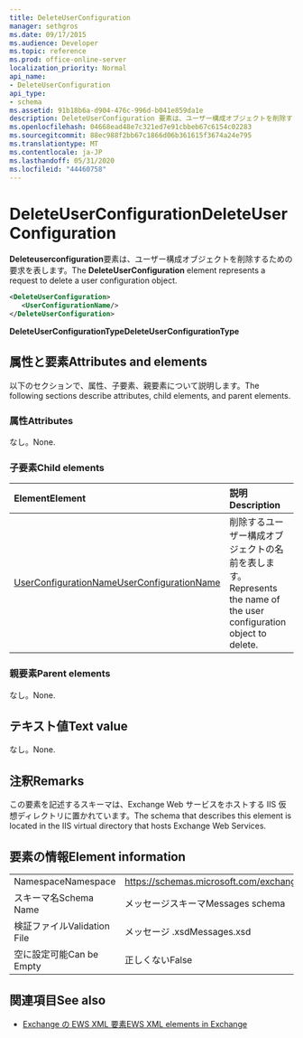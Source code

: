 ```yaml
---
title: DeleteUserConfiguration
manager: sethgros
ms.date: 09/17/2015
ms.audience: Developer
ms.topic: reference
ms.prod: office-online-server
localization_priority: Normal
api_name:
- DeleteUserConfiguration
api_type:
- schema
ms.assetid: 91b18b6a-d904-476c-996d-b041e859da1e
description: DeleteUserConfiguration 要素は、ユーザー構成オブジェクトを削除するための要求を表します。
ms.openlocfilehash: 04668ead48e7c321ed7e91cbbeb67c6154c02283
ms.sourcegitcommit: 88ec988f2bb67c1866d06b361615f3674a24e795
ms.translationtype: MT
ms.contentlocale: ja-JP
ms.lasthandoff: 05/31/2020
ms.locfileid: "44460758"
---
```

# <a name="deleteuserconfiguration"></a><span data-ttu-id="66bcc-103">DeleteUserConfiguration</span><span class="sxs-lookup"><span data-stu-id="66bcc-103">DeleteUserConfiguration</span></span>

<span data-ttu-id="66bcc-104">**Deleteuserconfiguration**要素は、ユーザー構成オブジェクトを削除するための要求を表します。</span><span class="sxs-lookup"><span data-stu-id="66bcc-104">The **DeleteUserConfiguration** element represents a request to delete a user configuration object.</span></span> 
  
```xml
<DeleteUserConfiguration>
   <UserConfigurationName/>
</DeleteUserConfiguration>
```

 <span data-ttu-id="66bcc-105">**DeleteUserConfigurationType**</span><span class="sxs-lookup"><span data-stu-id="66bcc-105">**DeleteUserConfigurationType**</span></span>
## <a name="attributes-and-elements"></a><span data-ttu-id="66bcc-106">属性と要素</span><span class="sxs-lookup"><span data-stu-id="66bcc-106">Attributes and elements</span></span>

<span data-ttu-id="66bcc-107">以下のセクションで、属性、子要素、親要素について説明します。</span><span class="sxs-lookup"><span data-stu-id="66bcc-107">The following sections describe attributes, child elements, and parent elements.</span></span>
  
### <a name="attributes"></a><span data-ttu-id="66bcc-108">属性</span><span class="sxs-lookup"><span data-stu-id="66bcc-108">Attributes</span></span>

<span data-ttu-id="66bcc-109">なし。</span><span class="sxs-lookup"><span data-stu-id="66bcc-109">None.</span></span>
  
### <a name="child-elements"></a><span data-ttu-id="66bcc-110">子要素</span><span class="sxs-lookup"><span data-stu-id="66bcc-110">Child elements</span></span>

|<span data-ttu-id="66bcc-111">**Element**</span><span class="sxs-lookup"><span data-stu-id="66bcc-111">**Element**</span></span>|<span data-ttu-id="66bcc-112">**説明**</span><span class="sxs-lookup"><span data-stu-id="66bcc-112">**Description**</span></span>|
|:-----|:-----|
|[<span data-ttu-id="66bcc-113">UserConfigurationName</span><span class="sxs-lookup"><span data-stu-id="66bcc-113">UserConfigurationName</span></span>](userconfigurationname.md) <br/> |<span data-ttu-id="66bcc-114">削除するユーザー構成オブジェクトの名前を表します。</span><span class="sxs-lookup"><span data-stu-id="66bcc-114">Represents the name of the user configuration object to delete.</span></span>  <br/> |
   
### <a name="parent-elements"></a><span data-ttu-id="66bcc-115">親要素</span><span class="sxs-lookup"><span data-stu-id="66bcc-115">Parent elements</span></span>

<span data-ttu-id="66bcc-116">なし。</span><span class="sxs-lookup"><span data-stu-id="66bcc-116">None.</span></span>
  
## <a name="text-value"></a><span data-ttu-id="66bcc-117">テキスト値</span><span class="sxs-lookup"><span data-stu-id="66bcc-117">Text value</span></span>

<span data-ttu-id="66bcc-118">なし。</span><span class="sxs-lookup"><span data-stu-id="66bcc-118">None.</span></span>
  
## <a name="remarks"></a><span data-ttu-id="66bcc-119">注釈</span><span class="sxs-lookup"><span data-stu-id="66bcc-119">Remarks</span></span>

<span data-ttu-id="66bcc-120">この要素を記述するスキーマは、Exchange Web サービスをホストする IIS 仮想ディレクトリに置かれています。</span><span class="sxs-lookup"><span data-stu-id="66bcc-120">The schema that describes this element is located in the IIS virtual directory that hosts Exchange Web Services.</span></span>
  
## <a name="element-information"></a><span data-ttu-id="66bcc-121">要素の情報</span><span class="sxs-lookup"><span data-stu-id="66bcc-121">Element information</span></span>

|||
|:-----|:-----|
|<span data-ttu-id="66bcc-122">Namespace</span><span class="sxs-lookup"><span data-stu-id="66bcc-122">Namespace</span></span>  <br/> |https://schemas.microsoft.com/exchange/services/2006/messages  <br/> |
|<span data-ttu-id="66bcc-123">スキーマ名</span><span class="sxs-lookup"><span data-stu-id="66bcc-123">Schema Name</span></span>  <br/> |<span data-ttu-id="66bcc-124">メッセージスキーマ</span><span class="sxs-lookup"><span data-stu-id="66bcc-124">Messages schema</span></span>  <br/> |
|<span data-ttu-id="66bcc-125">検証ファイル</span><span class="sxs-lookup"><span data-stu-id="66bcc-125">Validation File</span></span>  <br/> |<span data-ttu-id="66bcc-126">メッセージ .xsd</span><span class="sxs-lookup"><span data-stu-id="66bcc-126">Messages.xsd</span></span>  <br/> |
|<span data-ttu-id="66bcc-127">空に設定可能</span><span class="sxs-lookup"><span data-stu-id="66bcc-127">Can be Empty</span></span>  <br/> |<span data-ttu-id="66bcc-128">正しくない</span><span class="sxs-lookup"><span data-stu-id="66bcc-128">False</span></span>  <br/> |
   
## <a name="see-also"></a><span data-ttu-id="66bcc-129">関連項目</span><span class="sxs-lookup"><span data-stu-id="66bcc-129">See also</span></span>

- [<span data-ttu-id="66bcc-130">Exchange の EWS XML 要素</span><span class="sxs-lookup"><span data-stu-id="66bcc-130">EWS XML elements in Exchange</span></span>](ews-xml-elements-in-exchange.md)

